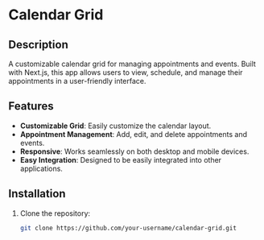 # Calendar Grid

## Description
A customizable calendar grid for managing appointments and events. Built with Next.js, this app allows users to view, schedule, and manage their appointments in a user-friendly interface.

## Features
- **Customizable Grid**: Easily customize the calendar layout.
- **Appointment Management**: Add, edit, and delete appointments and events.
- **Responsive**: Works seamlessly on both desktop and mobile devices.
- **Easy Integration**: Designed to be easily integrated into other applications.

## Installation

1. Clone the repository:

   ```bash
   git clone https://github.com/your-username/calendar-grid.git